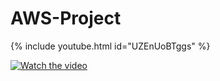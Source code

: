 # AWS-Project

{% include youtube.html id="UZEnUoBTggs" %}

[![Watch the video](https://img.youtube.com/vi/<VIDEO_ID>/hqdefault.jpg)](https://www.youtube.com/embed/UZEnUoBTggs)


